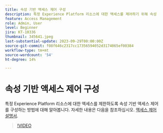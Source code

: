 ```yaml
---
title: 속성 기반 액세스 제어 구성
description: 특정 Experience Platform 리소스에 대한 액세스를 제어하기 위해 속성 기반 액세스 제어를 구성하는 방법에 대해 알아봅니다.
feature: Access Management
role: Admin, User
level: Beginner
jira: KT-10336
thumbnail: 345641.jpeg
last-substantial-update: 2023-09-29T00:00:00Z
source-git-commit: f08f646c2317cc17356594052d3174065ef00384
workflow-type: tm+mt
source-wordcount: '54'
ht-degree: 14%

---
```


# 속성 기반 액세스 제어 구성

특정 Experience Platform 리소스에 대한 액세스를 제한하도록 속성 기반 액세스 제어를 구성하는 방법에 대해 알아봅니다. 자세한 내용은 다음을 참조하십시오. [액세스 제어 설명서](https://experienceleague.adobe.com/docs/experience-platform/access-control/abac/overview.html).

>[!VIDEO](https://video.tv.adobe.com/v/345641?learn=on)
